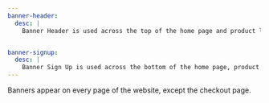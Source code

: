 ```yaml
---
banner-header:
  desc: |
    Banner Header is used across the top of the home page and product list page. It contains a call to action and a button.


banner-signup:
  desc: |
    Banner Sign Up is used across the bottom of the home page, product list page, and product details page. It is placed below all of the main content for the page, directly above the footer.
---
```

Banners appear on every page of the website, except the checkout page.
